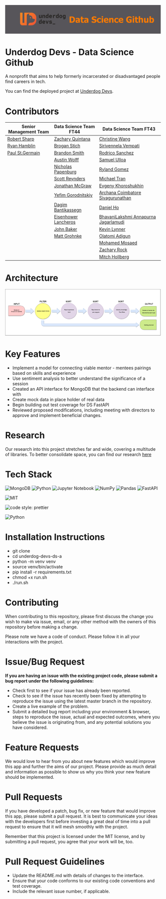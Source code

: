 ![banner](./assets/banner.png)

# Underdog Devs - Data Science Github
A nonprofit that aims to help formerly incarcerated or disadvantaged people find careers in tech.

You can find the deployed project at [Underdog Devs](https://www.underdogdevs.org/).


# Contributors
| Senior Management Team  | Data Science Team FT44                                                  | Data Science Team FT43 |
| ------------- |-------------------------------------------------------------------------| ------------ |
| [Robert Sharp](https://github.com/BrokenShell)    | [Zachary Quintana](https://github.com/Zack-Quintana)                    | [Christine Wang](https://github.com/ChristineWangcy) |
| [Ryan Hamblin](https://github.com/ryan-hamblin)  | [Brogan Stich](https://github.com/ad-victoriam-101)            | [Sirivennela Vempati](https://github.com/sirivennelavempati) |
| [Paul St.Germain](https://github.com/paulstgermain) | [Brandon Smith](https://github.com/BrandonSmith710)                   | [Rodrico Sanchez](https://github.com/rodricobsanchez) |
| | [Austin Wolff](https://github.com/AustinJamesWolff)                     | [Samuel Ulloa](https://github.com/ulloa) |
| | [Nicholas Papenburg](https://github.com/NPAPENBURG)                     | [Ryland Gomez](https://github.com/RylandGomez) |
| | [Scott Reynders](https://github.com/wscottreynders)                     | [Michael Tran](https://github.com/mktran0417) |
| | [Jonathan McGraw](https://github.com/jonathan-mcgraw)                   | [Evgeny Khoroshukhin](https://github.com/ev-horrosh) |
| | [Yefim Gorodnitskiy](https://github.com/yefim-g)                        | [Archana Coimbatore Sivagurunathan](https://github.com/archana062031) |
| | [Dagim Bantikassegn](https://github.com/DagimB)                         | [Daniel Ho](https://github.com/djho57) |
| | [Eisenhower Lancheros](https://github.com/Ike888)                       | [BhavaniLakshmi Annapurna Jagarlamudi](https://github.com/Annapurnaj91) |
| | [John Baker](https://github.com/BakerJr1904)                            | [Kevin Lynner](https://github.com/LynnerKevin) |
| | [Matt Grohnke](https://github.com/mgrohnke)                            | [Olatomi Adigun](https://github.com/OlatomiAdigun) |
| | | [Mohamed Mosaed](https://github.com/mohamedmosaed) |
| | | [Zachary Rock](https://github.com/ZacharyRock) |
| | | [Mitch Hollberg](https://github.com/hollberg) |


# Architecture
![model_diagram](./assets/model_diagram.png)

# Key Features
- Implement a model for connecting  viable mentor - mentees pairings based on skills and experience
- Use sentiment analysis to better understand the significance of a session
- Created an API interface for MongoDB that the backend can interface with 
- Create mock data in place holder of real data 
- Begin building out test coverage for DS FastAPI
- Reviewed proposed modifications, including meeting with directors to approve and implement beneficial changes.

# Research
Our research into this project stretches far and wide, covering a multitude of libraries. To better consolidate space, you can find our research [here](https://github.com/BloomTech-Labs/underdog-devs-ds-a/tree/main/notebooks)

# Tech Stack
![MongoDB](https://img.shields.io/badge/MongoDB-%234ea94b.svg?style=for-the-badge&logo=mongodb&logoColor=white)
![Python](https://img.shields.♠io/badge/python-3670A0?style=for-the-badge&logo=python&logoColor=ffdd54)
![Jupyter Notebook](https://img.shields.io/badge/jupyter-%23FA0F00.svg?style=for-the-badge&logo=jupyter&logoColor=white)
![NumPy](https://img.shields.io/badge/numpy-%23013243.svg?style=for-the-badge&logo=numpy&logoColor=white)
![Pandas](https://img.shields.io/badge/pandas-%23150458.svg?style=for-the-badge&logo=pandas&logoColor=white)
![FastAPI](https://img.shields.io/badge/FastAPI-005571?style=for-the-badge&logo=fastapi)

![MIT](https://img.shields.io/packagist/l/doctrine/orm.svg)  

![code style: prettier](https://img.shields.io/badge/code_style-prettier-ff69b4.svg?style=flat-square) 

![Python](https://img.shields.io/pypi/pyversions/VS)

# Installation Instructions
- git clone <DS Repo URL>
- cd underdog-devs-ds-a
- python -m venv venv
- source venv/bin/activate
- pip install -r requirements.txt
- chmod +x run.sh
- ./run.sh

# Contributing
When contributing to this repository, please first discuss the change you wish to make via issue, email, or any other method with the owners of this repository before making a change.

Please note we have a code of conduct. Please follow it in all your interactions with the project.

# Issue/Bug Request
**If you are having an issue with the existing project code, please submit a bug report under the following guidelines:**

- Check first to see if your issue has already been reported.
- Check to see if the issue has recently been fixed by attempting to reproduce the issue using the latest master branch in the repository.
- Create a live example of the problem.
- Submit a detailed bug report including your environment & browser, steps to reproduce the issue, actual and expected outcomes, where you believe the issue is originating from, and any potential solutions you have considered.

# Feature Requests
We would love to hear from you about new features which would improve this app and further the aims of our project. Please provide as much detail and information as possible to show us why you think your new feature should be implemented.

# Pull Requests
If you have developed a patch, bug fix, or new feature that would improve this app, please submit a pull request. It is best to communicate your ideas with the developers first before investing a great deal of time into a pull request to ensure that it will mesh smoothly with the project.

Remember that this project is licensed under the MIT license, and by submitting a pull request, you agree that your work will be, too.

# Pull Request Guidelines
- Update the README.md with details of changes to the interface.
- Ensure that your code conforms to our existing code conventions and test coverage.
- Include the relevant issue number, if applicable.
